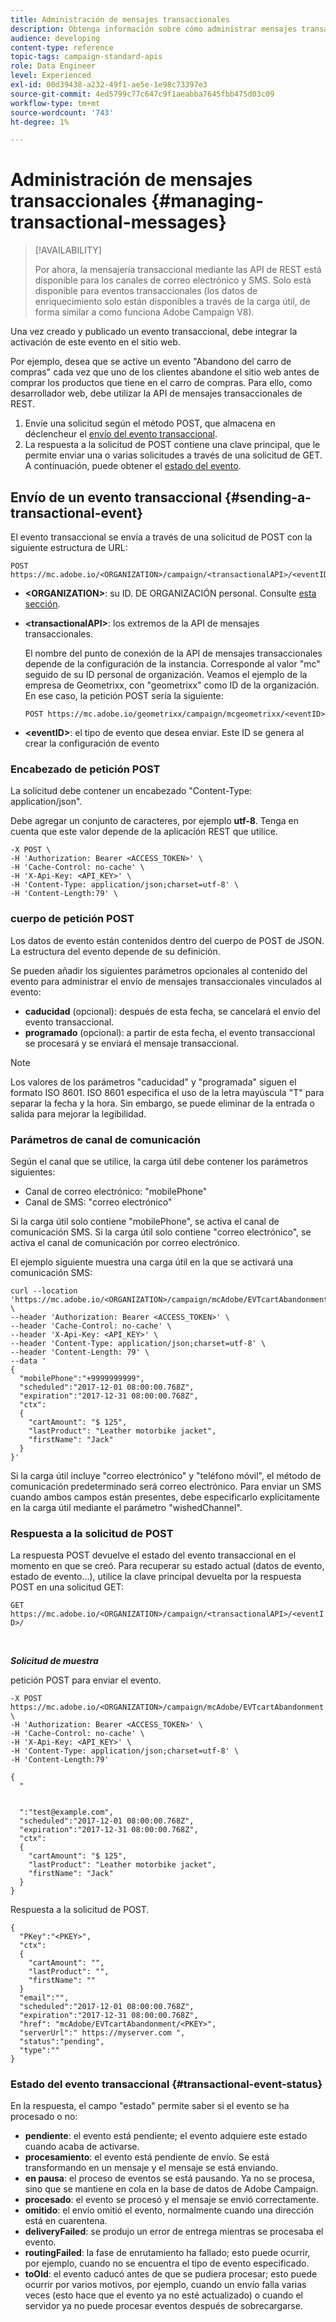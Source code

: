 ```yaml
---
title: Administración de mensajes transaccionales
description: Obtenga información sobre cómo administrar mensajes transaccionales con API.
audience: developing
content-type: reference
topic-tags: campaign-standard-apis
role: Data Engineer
level: Experienced
exl-id: 00d39438-a232-49f1-ae5e-1e98c73397e3
source-git-commit: 4ed5799c77c647c9f1aeabba7645fbb475d03c09
workflow-type: tm+mt
source-wordcount: '743'
ht-degree: 1%

---
```


# Administración de mensajes transaccionales {#managing-transactional-messages}

>[!AVAILABILITY]
>
>Por ahora, la mensajería transaccional mediante las API de REST está disponible para los canales de correo electrónico y SMS. Solo está disponible para eventos transaccionales (los datos de enriquecimiento solo están disponibles a través de la carga útil, de forma similar a como funciona Adobe Campaign V8).

Una vez creado y publicado un evento transaccional, debe integrar la activación de este evento en el sitio web.

Por ejemplo, desea que se active un evento &quot;Abandono del carro de compras&quot; cada vez que uno de los clientes abandone el sitio web antes de comprar los productos que tiene en el carro de compras. Para ello, como desarrollador web, debe utilizar la API de mensajes transaccionales de REST.

1. Envíe una solicitud según el método POST, que almacena en déclencheur el [envío del evento transaccional](#sending-a-transactional-event).
1. La respuesta a la solicitud de POST contiene una clave principal, que le permite enviar una o varias solicitudes a través de una solicitud de GET. A continuación, puede obtener el [estado del evento](#transactional-event-status).

## Envío de un evento transaccional {#sending-a-transactional-event}

El evento transaccional se envía a través de una solicitud de POST con la siguiente estructura de URL:

```
POST https://mc.adobe.io/<ORGANIZATION>/campaign/<transactionalAPI>/<eventID>
```

* **&lt;ORGANIZATION>**: su ID. DE ORGANIZACIÓN personal. Consulte [esta sección](must-read.md).

* **&lt;transactionalAPI>**: los extremos de la API de mensajes transaccionales.

  El nombre del punto de conexión de la API de mensajes transaccionales depende de la configuración de la instancia. Corresponde al valor &quot;mc&quot; seguido de su ID personal de organización. Veamos el ejemplo de la empresa de Geometrixx, con &quot;geometrixx&quot; como ID de la organización. En ese caso, la petición POST sería la siguiente:

  `POST https://mc.adobe.io/geometrixx/campaign/mcgeometrixx/<eventID>`

* **&lt;eventID>**: el tipo de evento que desea enviar. Este ID se genera al crear la configuración de evento

### Encabezado de petición POST

La solicitud debe contener un encabezado &quot;Content-Type: application/json&quot;.

Debe agregar un conjunto de caracteres, por ejemplo **utf-8**. Tenga en cuenta que este valor depende de la aplicación REST que utilice.

```
-X POST \
-H 'Authorization: Bearer <ACCESS_TOKEN>' \
-H 'Cache-Control: no-cache' \
-H 'X-Api-Key: <API_KEY>' \
-H 'Content-Type: application/json;charset=utf-8' \
-H 'Content-Length:79' \
```

### cuerpo de petición POST

Los datos de evento están contenidos dentro del cuerpo de POST de JSON. La estructura del evento depende de su definición.

Se pueden añadir los siguientes parámetros opcionales al contenido del evento para administrar el envío de mensajes transaccionales vinculados al evento:

* **caducidad** (opcional): después de esta fecha, se cancelará el envío del evento transaccional.
* **programado** (opcional): a partir de esta fecha, el evento transaccional se procesará y se enviará el mensaje transaccional.

>[!NOTE]
>
>Los valores de los parámetros &quot;caducidad&quot; y &quot;programada&quot; siguen el formato ISO 8601. ISO 8601 especifica el uso de la letra mayúscula &quot;T&quot; para separar la fecha y la hora. Sin embargo, se puede eliminar de la entrada o salida para mejorar la legibilidad.

### Parámetros de canal de comunicación

Según el canal que se utilice, la carga útil debe contener los parámetros siguientes:

* Canal de correo electrónico: &quot;mobilePhone&quot;
* Canal de SMS: &quot;correo electrónico&quot;

Si la carga útil solo contiene &quot;mobilePhone&quot;, se activa el canal de comunicación SMS. Si la carga útil solo contiene &quot;correo electrónico&quot;, se activa el canal de comunicación por correo electrónico.

El ejemplo siguiente muestra una carga útil en la que se activará una comunicación SMS:

```
curl --location 'https://mc.adobe.io/<ORGANIZATION>/campaign/mcAdobe/EVTcartAbandonment' \
--header 'Authorization: Bearer <ACCESS_TOKEN>' \
--header 'Cache-Control: no-cache' \
--header 'X-Api-Key: <API_KEY>' \
--header 'Content-Type: application/json;charset=utf-8' \
--header 'Content-Length: 79' \
--data '
{
  "mobilePhone":"+9999999999",
  "scheduled":"2017-12-01 08:00:00.768Z",
  "expiration":"2017-12-31 08:00:00.768Z",
  "ctx":
  {
    "cartAmount": "$ 125",
    "lastProduct": "Leather motorbike jacket",
    "firstName": "Jack"
  }
}'
```

Si la carga útil incluye &quot;correo electrónico&quot; y &quot;teléfono móvil&quot;, el método de comunicación predeterminado será correo electrónico. Para enviar un SMS cuando ambos campos están presentes, debe especificarlo explícitamente en la carga útil mediante el parámetro &quot;wishedChannel&quot;.

### Respuesta a la solicitud de POST

La respuesta POST devuelve el estado del evento transaccional en el momento en que se creó. Para recuperar su estado actual (datos de evento, estado de evento...), utilice la clave principal devuelta por la respuesta POST en una solicitud GET:

`GET https://mc.adobe.io/<ORGANIZATION>/campaign/<transactionalAPI>/<eventID>/`

<br/>

***Solicitud de muestra***

petición POST para enviar el evento.

```
-X POST https://mc.adobe.io/<ORGANIZATION>/campaign/mcAdobe/EVTcartAbandonment \
-H 'Authorization: Bearer <ACCESS_TOKEN>' \
-H 'Cache-Control: no-cache' \
-H 'X-Api-Key: <API_KEY>' \
-H 'Content-Type: application/json;charset=utf-8' \
-H 'Content-Length:79'

{
  "
  
  
  ":"test@example.com",
  "scheduled":"2017-12-01 08:00:00.768Z",
  "expiration":"2017-12-31 08:00:00.768Z",
  "ctx":
  {
    "cartAmount": "$ 125",
    "lastProduct": "Leather motorbike jacket",
    "firstName": "Jack"
  }
}
```

Respuesta a la solicitud de POST.

```
{
  "PKey":"<PKEY>",
  "ctx":
  {
    "cartAmount": "",
    "lastProduct": "",
    "firstName": ""
  }
  "email":"",
  "scheduled":"2017-12-01 08:00:00.768Z",
  "expiration":"2017-12-31 08:00:00.768Z",
  "href": "mcAdobe/EVTcartAbandonment/<PKEY>",
  "serverUrl":" https://myserver.com ",
  "status":"pending",
  "type":""
}
```

### Estado del evento transaccional {#transactional-event-status}

En la respuesta, el campo &quot;estado&quot; permite saber si el evento se ha procesado o no:

* **pendiente**: el evento está pendiente; el evento adquiere este estado cuando acaba de activarse.
* **procesamiento**: el evento está pendiente de envío. Se está transformando en un mensaje y el mensaje se está enviando.
* **en pausa**: el proceso de eventos se está pausando. Ya no se procesa, sino que se mantiene en cola en la base de datos de Adobe Campaign.
* **procesado**: el evento se procesó y el mensaje se envió correctamente.
* **omitido**: el envío omitió el evento, normalmente cuando una dirección está en cuarentena.
* **deliveryFailed**: se produjo un error de entrega mientras se procesaba el evento.
* **routingFailed**: la fase de enrutamiento ha fallado; esto puede ocurrir, por ejemplo, cuando no se encuentra el tipo de evento especificado.
* **toOld**: el evento caducó antes de que se pudiera procesar; esto puede ocurrir por varios motivos, por ejemplo, cuando un envío falla varias veces (esto hace que el evento ya no esté actualizado) o cuando el servidor ya no puede procesar eventos después de sobrecargarse.
